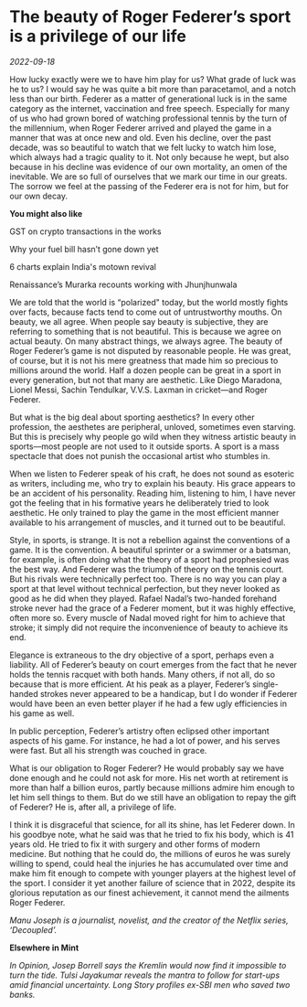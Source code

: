 # The beauty of Roger Federer’s sport is a privilege of our life

*2022-09-18*

How lucky exactly were we to have him play for us? What grade of luck
was he to us? I would say he was quite a bit more than paracetamol, and
a notch less than our birth. Federer as a matter of generational luck is
in the same category as the internet, vaccination and free speech.
Especially for many of us who had grown bored of watching professional
tennis by the turn of the millennium, when Roger Federer arrived and
played the game in a manner that was at once new and old. Even his
decline, over the past decade, was so beautiful to watch that we felt
lucky to watch him lose, which always had a tragic quality to it. Not
only because he wept, but also because in his decline was evidence of
our own mortality, an omen of the inevitable. We are so full of
ourselves that we mark our time in our greats. The sorrow we feel at the
passing of the Federer era is not for him, but for our own decay.

**You might also like**

GST on crypto transactions in the works 

Why your fuel bill hasn’t gone down yet 

6 charts explain India's motown revival

Renaissance’s Murarka recounts working with Jhunjhunwala

We are told that the world is “polarized" today, but the world mostly
fights over facts, because facts tend to come out of untrustworthy
mouths. On beauty, we all agree. When people say beauty is subjective,
they are referring to something that is not beautiful. This is because
we agree on actual beauty. On many abstract things, we always agree. The
beauty of Roger Federer’s game is not disputed by reasonable people. He
was great, of course, but it is not his mere greatness that made him so
precious to millions around the world. Half a dozen people can be great
in a sport in every generation, but not that many are aesthetic. Like
Diego Maradona, Lionel Messi, Sachin Tendulkar, V.V.S. Laxman in
cricket—and Roger Federer.

But what is the big deal about sporting aesthetics? In every other
profession, the aesthetes are peripheral, unloved, sometimes even
starving. But this is precisely why people go wild when they witness
artistic beauty in sports—most people are not used to it outside sports.
A sport is a mass spectacle that does not punish the occasional artist
who stumbles in.

When we listen to Federer speak of his craft, he does not sound as
esoteric as writers, including me, who try to explain his beauty. His
grace appears to be an accident of his personality. Reading him,
listening to him, I have never got the feeling that in his formative
years he deliberately tried to look aesthetic. He only trained to play
the game in the most efficient manner available to his arrangement of
muscles, and it turned out to be beautiful.

Style, in sports, is strange. It is not a rebellion against the
conventions of a game. It is the convention. A beautiful sprinter or a
swimmer or a batsman, for example, is often doing what the theory of a
sport had prophesied was the best way. And Federer was the triumph of
theory on the tennis court. But his rivals were technically perfect too.
There is no way you can play a sport at that level without technical
perfection, but they never looked as good as he did when they played.
Rafael Nadal’s two-handed forehand stroke never had the grace of a
Federer moment, but it was highly effective, often more so. Every muscle
of Nadal moved right for him to achieve that stroke; it simply did not
require the inconvenience of beauty to achieve its end.

Elegance is extraneous to the dry objective of a sport, perhaps even a
liability. All of Federer’s beauty on court emerges from the fact that
he never holds the tennis racquet with both hands. Many others, if not
all, do so because that is more efficient. At his peak as a player,
Federer’s single-handed strokes never appeared to be a handicap, but I
do wonder if Federer would have been an even better player if he had a
few ugly efficiencies in his game as well.

In public perception, Federer’s artistry often eclipsed other important
aspects of his game. For instance, he had a lot of power, and his serves
were fast. But all his strength was couched in grace.

What is our obligation to Roger Federer? He would probably say we have
done enough and he could not ask for more. His net worth at retirement
is more than half a billion euros, partly because millions admire him
enough to let him sell things to them. But do we still have an
obligation to repay the gift of Federer? He is, after all, a privilege
of life.

I think it is disgraceful that science, for all its shine, has let
Federer down. In his goodbye note, what he said was that he tried to fix
his body, which is 41 years old. He tried to fix it with surgery and
other forms of modern medicine. But nothing that he could do, the
millions of euros he was surely willing to spend, could heal the
injuries he has accumulated over time and make him fit enough to compete
with younger players at the highest level of the sport. I consider it
yet another failure of science that in 2022, despite its glorious
reputation as our finest achievement, it cannot mend the ailments Roger
Federer.

*Manu Joseph is a journalist, novelist, and the creator of the Netflix
series, ‘Decoupled’.*

**Elsewhere in Mint**

*In Opinion, Josep Borrell says* *the Kremlin* *would now find it
impossible to turn the tide. Tulsi Jayakumar reveals the* *mantra to
follow for start-ups* *amid financial uncertainty. Long Story profiles*
*ex-SBI men who saved two banks.*

 
